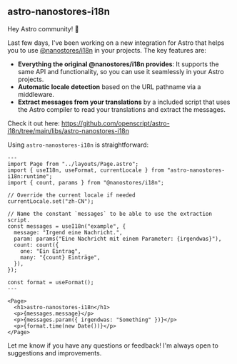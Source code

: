 ## astro-nanostores-i18n

Hey Astro community! 👋

Last few days, I've been working on a new integration for Astro that helps you to use [@nanostores/i18n](https://github.com/nanostores/i18n) in your projects. The key features are:

- **Everything the original @nanostores/i18n provides**: It supports the same API and functionality, so you can use it seamlessly in your Astro projects.
- **Automatic locale detection** based on the URL pathname via a middleware.
- **Extract messages from your translations** by a included script that uses the Astro compiler to read your translations and extract the messages.

Check it out here: https://github.com/openscript/astro-i18n/tree/main/libs/astro-nanostores-i18n

Using `astro-nanostores-i18n` is straightforward:

```tsx
---
import Page from "../layouts/Page.astro";
import { useI18n, useFormat, currentLocale } from "astro-nanostores-i18n:runtime";
import { count, params } from "@nanostores/i18n";

// Override the current locale if needed
currentLocale.set("zh-CN");

// Name the constant `messages` to be able to use the extraction script.
const messages = useI18n("example", {
  message: "Irgend eine Nachricht.",
  param: params("Eine Nachricht mit einem Parameter: {irgendwas}"),
  count: count({
    one: "Ein Eintrag",
    many: "{count} Einträge",
  }),
});

const format = useFormat();
---

<Page>
  <h1>astro-nanostores-i18n</h1>
  <p>{messages.message}</p>
  <p>{messages.param({ irgendwas: "Something" })}</p>
  <p>{format.time(new Date())}</p>
</Page>
```

Let me know if you have any questions or feedback! I'm always open to suggestions and improvements.

